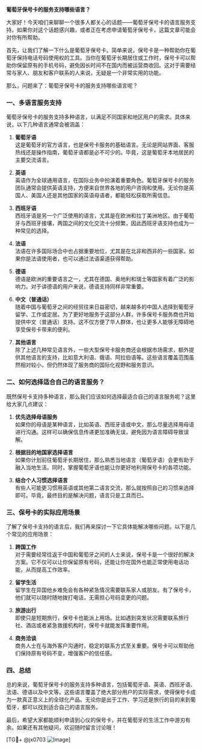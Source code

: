 **葡萄牙保号卡的服务支持哪些语言？**

大家好！今天咱们来聊聊一个很多人都关心的话题——葡萄牙保号卡的语言服务支持。如果你对这个话题感兴趣，或者正在考虑申请葡萄牙保号卡，这篇文章可能会对你有所帮助。

首先，让我们了解一下什么是葡萄牙保号卡。简单来说，保号卡是一种帮助你在葡萄牙保持电话号码使用权的工具。当你在葡萄牙长期居住或工作时，保号卡可以帮助你保留原有的手机号码，避免因长时间不在国内而被运营商收回。这对于需要经常与家人、朋友和客户联系的人来说，无疑是一个非常实用的功能。

那么，问题来了：葡萄牙保号卡的服务支持哪些语言呢？

### 一、多语言服务支持

葡萄牙保号卡的服务支持多种语言，以满足不同国家和地区用户的需求。具体来说，以下几种语言通常会被涵盖：

1. **葡萄牙语**  
   这是葡萄牙的官方语言，也是保号卡服务的基础语言。无论是网站界面、客服热线还是操作指南，葡萄牙语都是必不可少的。毕竟，这是葡萄牙本地居民的主要交流语言。

2. **英语**  
   英语作为全球通用语言，在国际业务中扮演着重要角色。葡萄牙保号卡的服务团队通常会提供英语支持，方便来自世界各地的用户咨询和使用。无论你是英国人、美国人还是其他国家的英语母语者，都能轻松获取所需信息。

3. **西班牙语**  
   西班牙语是另一个广泛使用的语言，尤其是在欧洲和拉丁美洲地区。由于葡萄牙与西班牙接壤，两国之间的文化交流十分频繁，因此西班牙语支持也成为一种常见的选择。

4. **法语**  
   法语在许多国际场合中也占据重要地位，尤其是在北非和西非的一些国家。如果你是法语使用者，也可以通过法语渠道获得帮助。

5. **德语**  
   德语是欧洲的重要语言之一，尤其在德国、奥地利和瑞士等国家有着广泛的影响力。对于讲德语的用户来说，德语支持同样非常重要。

6. **中文（普通话）**  
   随着中国与葡萄牙之间的经贸往来日益密切，越来越多的中国人选择到葡萄牙留学、工作或定居。为了更好地服务于这部分人群，许多保号卡服务商也开始提供中文（普通话）支持。这不仅方便了华人群体，也让更多人能够无障碍地享受保号卡带来的便利。

7. **其他语言**  
   除了上述几种常见语言外，一些大型保号卡服务商还会根据市场需求，额外提供其他语言的支持，比如意大利语、俄语、阿拉伯语等。这些语言覆盖范围虽然相对较小，但仍然体现了服务商的国际化视野和服务意识。

### 二、如何选择适合自己的语言服务？

既然保号卡支持多种语言，那么我们应该如何选择最适合自己的语言服务呢？这里给大家几点建议：

1. **优先选择母语服务**  
   如果你的母语是某种语言，比如英语、西班牙语或中文，那么尽量选择用母语进行沟通。这样可以确保信息传递更加准确无误，避免因为语言障碍导致误解。

2. **根据目的地国家选择语言**  
   如果你计划前往葡萄牙长期居住，那么熟悉当地语言（葡萄牙语）会更有助于融入当地生活。同时，掌握葡萄牙语也能让你更好地利用保号卡的各项功能。

3. **结合个人习惯选择语言**  
   有些人可能更习惯用英语或其他第二语言交流，那么就按照自己的习惯来选择即可。毕竟，最终目的是解决问题，语言只是工具而已。

### 三、保号卡的实际应用场景

了解了保号卡支持的语言后，我们再来探讨一下它具体能解决哪些问题。以下是几个常见的应用场景：

1. **跨国工作**  
   对于需要经常往返于中国和葡萄牙之间的人士来说，保号卡是一个很好的解决方案。它不仅可以让你保留原有号码，还能让你在国外也能正常使用电话功能，从而提高工作效率。

2. **留学生活**  
   留学生在异国他乡难免会有各种紧急情况需要联系家人或朋友。有了保号卡，他们就可以随时随地拨打电话，无需担心号码变更的问题。

3. **旅游出行**  
   即使只是短期旅行，保号卡也能派上用场。比如遇到突发状况需要联系旅行社、酒店或者紧急救援机构时，保号卡就能发挥重要作用。

4. **商务洽谈**  
   商务人士在与海外客户沟通时，稳定的联系方式至关重要。保号卡可以帮助他们保持原有号码不变，增强客户的信任感。

### 四、总结

总的来说，葡萄牙保号卡的服务支持多种语言，包括葡萄牙语、英语、西班牙语、法语、德语以及中文等。这些语言覆盖了绝大部分用户的实际需求，使得保号卡成为一款真正意义上的全球化产品。无论你是出于工作、学习还是旅行的目的来到葡萄牙，都可以找到适合自己的语言服务。

最后，希望大家都能顺利申请到心仪的保号卡，并在葡萄牙的生活工作中游刃有余。如果还有其他疑问，欢迎随时留言讨论哦！

[TG💪+ @jx0703 ![Image](https://github.com/user-attachments/assets/dbca1d08-cadb-493c-b0ec-ad6f7a83f270)]